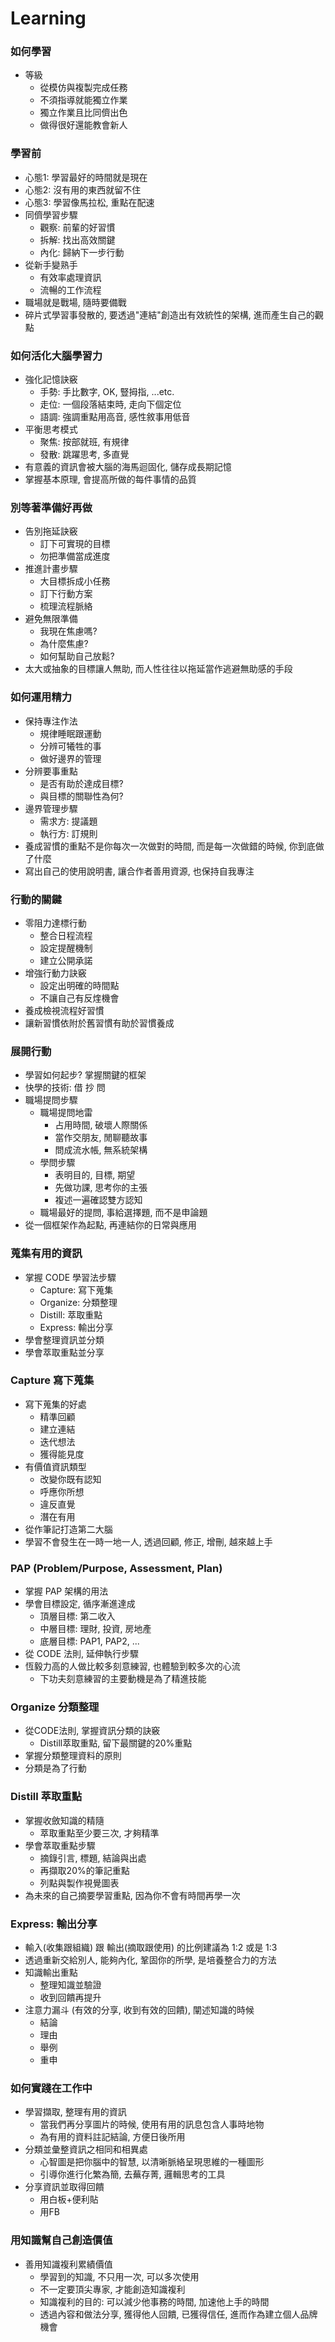 # Learning

### 如何學習
- 等級
  - 從模仿與複製完成任務
  - 不須指導就能獨立作業
  - 獨立作業且比同儕出色
  - 做得很好還能教會新人

### 學習前
- 心態1: 學習最好的時間就是現在
- 心態2: 沒有用的東西就留不住
- 心態3: 學習像馬拉松, 重點在配速
- 同儕學習步驟
  - 觀察: 前輩的好習慣
  - 拆解: 找出高效關鍵
  - 內化: 歸納下一步行動
- 從新手變熟手
  - 有效率處理資訊
  - 流暢的工作流程
- 職場就是戰場, 隨時要備戰
- 碎片式學習事發散的, 要透過"連結"創造出有效統性的架構, 進而產生自己的觀點

### 如何活化大腦學習力
- 強化記憶訣竅
  - 手勢: 手比數字, OK, 豎拇指, ...etc.
  - 走位: 一個段落結束時, 走向下個定位
  - 語調: 強調重點用高音, 感性敘事用低音
- 平衡思考模式
  - 聚焦: 按部就班, 有規律
  - 發散: 跳躍思考, 多直覺
- 有意義的資訊會被大腦的海馬迴固化, 儲存成長期記憶
- 掌握基本原理, 會提高所做的每件事情的品質

### 別等著準備好再做
- 告別拖延訣竅
  - 訂下可實現的目標
  - 勿把準備當成進度
- 推進計畫步驟
  - 大目標拆成小任務
  - 訂下行動方案
  - 梳理流程脈絡
- 避免無限準備
  - 我現在焦慮嗎?
  - 為什麼焦慮?
  - 如何幫助自己放鬆?
- 太大或抽象的目標讓人無助, 而人性往往以拖延當作逃避無助感的手段

### 如何運用精力
- 保持專注作法
  - 規律睡眠跟運動
  - 分辨可犧牲的事
  - 做好邊界的管理
- 分辨要事重點
  - 是否有助於達成目標?
  - 與目標的關聯性為何?
- 邊界管理步驟
  - 需求方: 提議題
  - 執行方: 訂規則
- 養成習慣的重點不是你每次一次做對的時間, 而是每一次做錯的時候, 你到底做了什麼
- 寫出自己的使用說明書, 讓合作者善用資源, 也保持自我專注

### 行動的關鍵
- 零阻力達標行動
  - 整合日程流程
  - 設定提醒機制
  - 建立公開承諾
- 增強行動力訣竅
  - 設定出明確的時間點
  - 不讓自己有反煃機會
- 養成檢視流程好習慣
- 讓新習慣依附於舊習慣有助於習慣養成

### 展開行動
- 學習如何起步? 掌握關鍵的框架
- 快學的技術: 借 抄 問
- 職場提問步驟
  - 職場提問地雷
    - 占用時間, 破壞人際關係
    - 當作交朋友, 閒聊聽故事
    - 問成流水帳, 無系統架構
  - 學問步驟
    - 表明目的, 目標, 期望
    - 先做功課, 思考你的主張
    - 複述一遍確認雙方認知
  - 職場最好的提問, 事給選擇題, 而不是申論題
- 從一個框架作為起點, 再連結你的日常與應用

### 蒐集有用的資訊
- 掌握 CODE 學習法步驟
  - Capture: 寫下蒐集
  - Organize: 分類整理
  - Distill: 萃取重點
  - Express: 輸出分享
- 學會整理資訊並分類
- 學會萃取重點並分享

### Capture 寫下蒐集
- 寫下蒐集的好處
  - 精準回顧
  - 建立連結
  - 迭代想法
  - 獲得能見度
- 有價值資訊類型
  - 改變你既有認知
  - 呼應你所想
  - 違反直覺
  - 潛在有用
- 從作筆記打造第二大腦
- 學習不會發生在一時一地一人, 透過回顧, 修正, 增刪, 越來越上手

### PAP (Problem/Purpose, Assessment, Plan)
- 掌握 PAP 架構的用法
- 學會目標設定, 循序漸進達成
  - 頂層目標: 第二收入
  - 中層目標: 理財, 投資, 房地產
  - 底層目標: PAP1, PAP2, ...
- 從 CODE 法則, 延伸執行步驟
- 恆毅力高的人做比較多刻意練習, 也體驗到較多次的心流
  - 下功夫刻意練習的主要動機是為了精進技能

### Organize 分類整理
- 從CODE法則, 掌握資訊分類的訣竅
  - Distill萃取重點, 留下最關鍵的20%重點
- 掌握分類整理資料的原則
- 分類是為了行動

### Distill 萃取重點
- 掌握收斂知識的精隨
  - 萃取重點至少要三次, 才夠精準
- 學會萃取重點步驟
  - 摘錄引言, 標題, 結論與出處
  - 再擷取20%的筆記重點
  - 列點與製作視覺圖表
- 為未來的自己摘要學習重點, 因為你不會有時間再學一次

### Express: 輸出分享
- 輸入(收集跟組織) 跟 輸出(摘取跟使用) 的比例建議為 1:2 或是 1:3
- 透過重新交給別人, 能夠內化, 鞏固你的所學, 是培養整合力的方法
- 知識輸出重點
  - 整理知識並驗證
  - 收到回饋再提升
- 注意力漏斗 (有效的分享, 收到有效的回饋), 闡述知識的時候
  - 結論
  - 理由
  - 舉例
  - 重申

### 如何實踐在工作中
- 學習擷取, 整理有用的資訊
  - 當我們再分享圖片的時候, 使用有用的訊息包含人事時地物
  - 為有用的資料註記結論, 方便日後所用
- 分類並彙整資訊之相同和相異處
  - 心智圖是把你腦中的智慧, 以清晰脈絡呈現思維的一種圖形
  - 引導你進行化繁為簡, 去蕪存菁, 邏輯思考的工具
- 分享資訊並取得回饋
  - 用白板+便利貼
  - 用FB
  
### 用知識幫自己創造價值
- 善用知識複利累績價值
  - 學習到的知識, 不只用一次, 可以多次使用
  - 不一定要頂尖專家, 才能創造知識複利
  - 知識複利的目的: 可以減少他事務的時間, 加速他上手的時間
  - 透過內容和做法分享, 獲得他人回饋, 已獲得信任, 進而作為建立個人品牌機會
